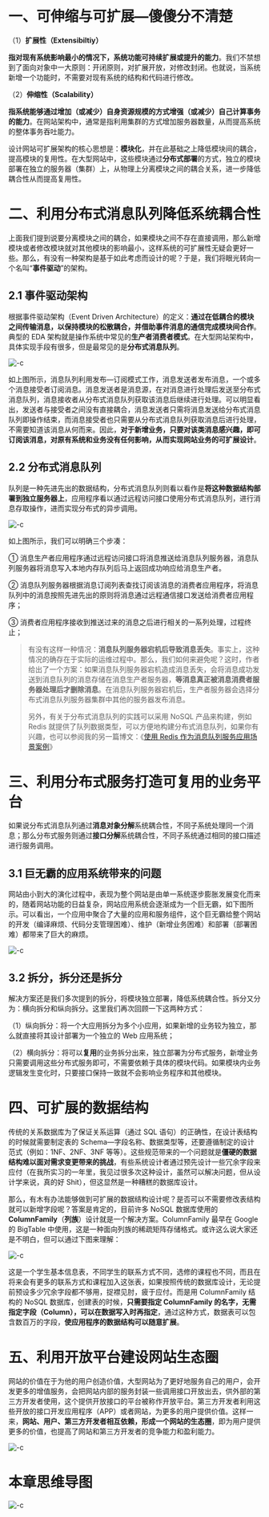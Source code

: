 # 一、可伸缩与可扩展—傻傻分不清楚

（1）**扩展性（Extensibiltiy）**

**指对现有系统影响最小的情况下，系统功能可持续扩展或提升的能力**。我们不禁想到了面向对象中一大原则：开闭原则，对扩展开放，对修改封闭。也就说，当系统新增一个功能时，不需要对现有系统的结构和代码进行修改。

（2）**伸缩性（Scalability）**

**指系统能够通过增加（或减少）自身资源规模的方式增强（或减少）自己计算事务的能力**。在网站架构中，通常是指利用集群的方式增加服务器数量，从而提高系统的整体事务吞吐能力。

设计网站可扩展架构的核心思想是：**模块化**，并在此基础之上降低模块间的耦合，提高模块的复用性。在大型网站中，这些模块通过**分布式部署**的方式，独立的模块部署在独立的服务器（集群）上，从物理上分离模块之间的耦合关系，进一步降低耦合性从而提高复用性。

# 二、利用分布式消息队列降低系统耦合性

上面我们提到说要分离模块之间的耦合，如果模块之间不存在直接调用，那么新增模块或者修改模块就对其他模块的影响最小，这样系统的可扩展性无疑会更好一些。那么，有没有一种架构是基于如此考虑而设计的呢？于是，我们将眼光转向一个名叫“**事件驱动**”的架构。

## 2.1 事件驱动架构

根据事件驱动架构（Event Driven Architecture）的定义：**通过在低耦合的模块之间传输消息，以保持模块的松散耦合，并借助事件消息的通信完成模块间合作**。典型的 EDA 架构就是操作系统中常见的**生产者消费者模式**。在大型网站架构中，具体实现手段有很多，但是最常见的是**分布式消息队列**。

![-c](http://om1o84p1p.bkt.clouddn.com/2017-03-14-231621498546746.jpg)

如上图所示，消息队列利用发布—订阅模式工作，消息发送者发布消息，一个或多个消息接受者订阅消息。消息发送者是消息源，在对消息进行处理后发送至分布式消息队列，消息接收者从分布式消息队列获取该消息后继续进行处理。可以明显看出，发送者与接受者之间没有直接耦合，消息发送者只需将消息发送给分布式消息队列即操作结束，而消息接受者也只需要从分布式消息队列获取消息后进行处理，不需要知道该消息从何而来。因此，**对于新增业务，只要对该类消息感兴趣，即可订阅该消息，对原有系统和业务没有任何影响，从而实现网站业务的可扩展设计**。

## 2.2 分布式消息队列

队列是一种先进先出的数据结构，分布式消息队列则看以看作是**将这种数据结构部署到独立服务器上**，应用程序看以通过远程访问接口使用分布式消息队列，进行消息存取操作，进而实现分布式的异步调用。

![-c](http://om1o84p1p.bkt.clouddn.com/2017-03-14-231701152447973.jpg)

如上图所示，我们可以明确三个步凑：

① 消息生产者应用程序通过远程访问接口将消息推送给消息队列服务器，消息队列服务器将消息写入本地内存队列后马上返回成功响应给消息生产者。

② 消息队列服务器根据消息订阅列表查找订阅该消息的消费者应用程序，将消息队列中的消息按照先进先出的原则将消息通过远程通信接口发送给消费者应用程序；

③ 消费者应用程序接收到推送过来的消息之后进行相关的一系列处理，过程终止；

> 有没有这样一种情况：**消息队列服务器宕机后导致消息丢失**。事实上，这种情况的确存在于实际的运维过程中。那么，我们如何来避免呢？这时，作者给出了一个方案：如果消息队列服务器宕机造成消息丢失，会将消息成功发送到消息队列的消息存储在消息生产者服务器，**等消息真正被消息消费者服务器处理后才删除消息**。在消息队列服务器宕机后，生产者服务器会选择分布式消息队列服务器集群中其他的服务器发布消息。
>
> 另外，有关于分布式消息队列的实践可以采用 NoSQL 产品来构建，例如 Redis 就提供了队列数据类型，可以方便地构建分布式消息队列，如果你有兴趣，也可以参阅我的另一篇博文：《[使用 Redis 作为消息队列服务应用场景案例](http://www.cnblogs.com/edisonchou/p/3825682.html)》

# 三、利用分布式服务打造可复用的业务平台

如果说分布式消息队列通过**消息对象分解**系统耦合性，不同子系统处理同一个消息；那么分布式服务则通过**接口分解**系统耦合性，不同子系统通过相同的接口描述进行服务调用。

## 3.1 巨无霸的应用系统带来的问题

网站由小到大的演化过程中，表现为整个网站是由单一系统逐步膨胀发展变化而来的，随着网站功能的日益复杂，网站应用系统会逐渐成为一个巨无霸，如下图所示。可以看出，一个应用中聚合了大量的应用和服务组件，这个巨无霸给整个网站的开发（编译麻烦、代码分支管理困难）、维护（新增业务困难）和部署（部署困难）都带来了巨大的麻烦。

![-c](http://om1o84p1p.bkt.clouddn.com/2017-03-14-232341184165036.png)

## 3.2 拆分，拆分还是拆分

解决方案还是我们多次提到的拆分，将模块独立部署，降低系统耦合性。拆分又分为：横向拆分和纵向拆分。这里我们再次回顾一下这两种方式：

（1）纵向拆分：将一个大应用拆分为多个小应用，如果新增的业务较为独立，那么就直接将其设计部署为一个独立的 Web 应用系统；

（2）横向拆分：将可以**复用**的业务拆分出来，独立部署为分布式服务，新增业务只需要调用这些分布式服务即可，不需要依赖于具体的模块代码。如果模块内业务逻辑发生变化时，只要接口保持一致就不会影响业务程序和其他模块。

# 四、可扩展的数据结构

传统的关系数据库为了保证关系运算（通过 SQL 语句）的正确性，在设计表结构的时候就需要制定表的 Schema—字段名称、数据类型等，还要遵循制定的设计范式（例如：1NF、2NF、3NF 等等）。这些规范带来的一个问题就是**僵硬的数据结构难以面对需求变更带来的挑战**，有些系统设计者通过预先设计一些冗余字段来应付（在我所实习的一年里，我见过很多次这种设计，虽然可以解决问题，但从设计学来说，真的好 Shit），但这显然是一种糟糕的数据库设计。

那么，有木有办法能够做到可扩展的数据结构设计呢？是否可以不需要修改表结构就可以新增字段呢？答案是肯定的，目前许多 NoSQL 数据库使用的**ColumnFamily**（**列族**）设计就是一个解决方案。ColumnFamily 最早在 Google 的 BigTable 中使用，这是一种面向列族的稀疏矩阵存储格式。或许这么说大家还是不明白，但可以通过下图来理解：

![-c](http://om1o84p1p.bkt.clouddn.com/2017-03-14-240007534634407.jpg)

这是一个学生基本信息表，不同学生的联系方式不同，选修的课程也不同，而且在将来会有更多的联系方式和课程加入这张表，如果按照传统的数据库设计，无论提前预设多少冗余字段都不够用，捉襟见肘，疲于应付。而是用 ColumnFamily 结构的 NoSQL 数据库，创建表的时候，**只需要指定 ColumnFamily 的名字，无需指定字段（Column），可以在数据写入时再指定**，通过这种方式，数据表可以包含数百万的字段，**使应用程序的数据结构可以随意扩展**。

# 五、利用开放平台建设网站生态圈

网站的价值在于为他的用户创造价值，大型网站为了更好地服务自己的用户，会开发更多的增值服务，会把网站内部的服务封装一些调用接口开放出去，供外部的第三方开发者使用，这个提供开放接口的平台被称作开放平台。第三方开发者利用这些开放的接口开发应用程序（APP）或者网站，为更多的用户提供价值。这样一来，**网站、用户、第三方开发者相互依赖，形成一个网站的生态圈**，即为用户提供更多的价值，也提高了网站和第三方开发者的竞争能力和盈利能力。

![-c](http://om1o84p1p.bkt.clouddn.com/2017-03-14-240022281976070.png)

# 本章思维导图

![-c](http://om1o84p1p.bkt.clouddn.com/2017-03-14-231016093541293.jpg)
